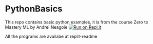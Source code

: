# PythonBasics
This repo contains basic python examples, it is from the course Zero to Mastery ML by Andrei Neagoie
[![Run on Repl.it](https://repl.it/badge/github/Mahendra522/PythonBasics)](https://repl.it/github/Mahendra522/PythonBasics)

All the programs are availabe at replit-readme
